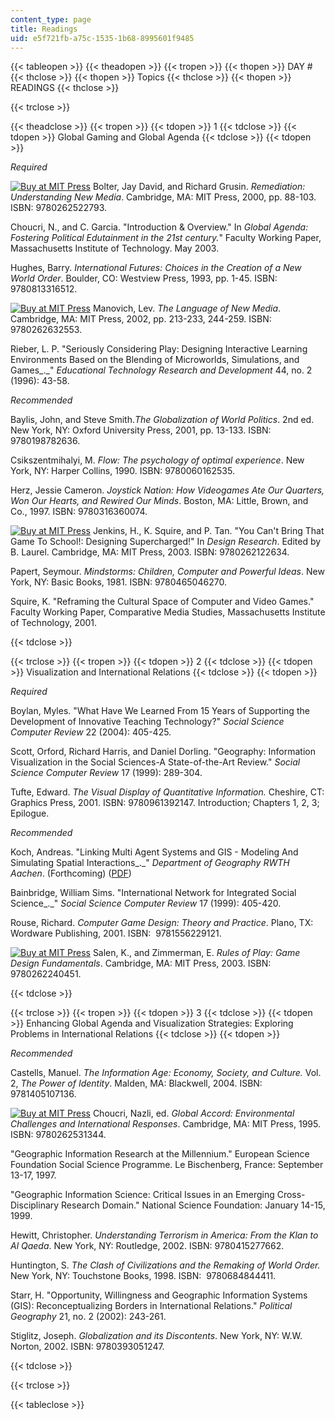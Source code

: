 ```yaml
---
content_type: page
title: Readings
uid: e5f721fb-a75c-1535-1b68-8995601f9485
---
```


  
{{< tableopen >}}
{{< theadopen >}}
{{< tropen >}}
{{< thopen >}}
DAY #
{{< thclose >}}
{{< thopen >}}
Topics
{{< thclose >}}
{{< thopen >}}
READINGS
{{< thclose >}}

{{< trclose >}}

{{< theadclose >}}
{{< tropen >}}
{{< tdopen >}}
1
{{< tdclose >}}
{{< tdopen >}}
Global Gaming and Global Agenda
{{< tdclose >}}
{{< tdopen >}}


_Required_

[![Buy at MIT Press](/images/mp_logo.gif)](https://mitpress.mit.edu/9780262522793) Bolter, Jay David, and Richard Grusin. _Remediation: Understanding New Media_. Cambridge, MA: MIT Press, 2000, pp. 88-103. ISBN: 9780262522793.

Choucri, N., and C. Garcia. "Introduction & Overview." In _Global Agenda: Fostering Political Edutainment in the 21st century._" Faculty Working Paper, Massachusetts Institute of Technology. May 2003.

Hughes, Barry. _International Futures:_ _Choices in the Creation of a New World Order_. Boulder, CO: Westview Press, 1993, pp. 1-45. ISBN: 9780813316512.

[![Buy at MIT Press](/images/mp_logo.gif)](https://mitpress.mit.edu/9780262632553) Manovich, Lev. _The Language of New Media_. Cambridge, MA: MIT Press, 2002, pp. 213-233, 244-259. ISBN: 9780262632553.

Rieber, L. P. "Seriously Considering Play: Designing Interactive Learning Environments Based on the Blending of Microworlds, Simulations, and Games_._" _Educational Technology Research and Development_ 44, no. 2 (1996): 43-58.

_Recommended_

Baylis, John, and Steve Smith._The Globalization of World Politics_. 2nd ed. New York, NY: Oxford University Press, 2001, pp. 13-133. ISBN: 9780198782636.

Csikszentmihalyi, M. _Flow: The psychology of optimal experience_. New York, NY: Harper Collins, 1990. ISBN: 9780060162535.

Herz, Jessie Cameron. _Joystick Nation: How Videogames Ate Our Quarters, Won Our Hearts, and Rewired Our Minds_. Boston, MA: Little, Brown, and Co., 1997. ISBN: 9780316360074.

[![Buy at MIT Press](/images/mp_logo.gif)](https://mitpress.mit.edu/9780262122634) Jenkins, H., K. Squire, and P. Tan. "You Can't Bring That Game To School!: Designing Supercharged!" In _Design Research_. Edited by B. Laurel. Cambridge, MA: MIT Press, 2003. ISBN: 9780262122634.

Papert, Seymour. _Mindstorms: Children, Computer and Powerful Ideas_. New York, NY: Basic Books, 1981. ISBN: 9780465046270.

Squire, K. "Reframing the Cultural Space of Computer and Video Games." Faculty Working Paper, Comparative Media Studies, Massachusetts Institute of Technology, 2001.


{{< tdclose >}}

{{< trclose >}}
{{< tropen >}}
{{< tdopen >}}
2
{{< tdclose >}}
{{< tdopen >}}
Visualization and International Relations
{{< tdclose >}}
{{< tdopen >}}


_Required_

Boylan, Myles. "What Have We Learned From 15 Years of Supporting the Development of Innovative Teaching Technology?" _Social Science Computer Review_ 22 (2004): 405-425.

Scott, Orford, Richard Harris, and Daniel Dorling. "Geography: Information Visualization in the Social Sciences-A State-of-the-Art Review." _Social Science Computer Review_ 17 (1999): 289-304.

Tufte, Edward. _The Visual Display of Quantitative Information._ Cheshire, CT: Graphics Press, 2001. ISBN: 9780961392147. Introduction; Chapters 1, 2, 3; Epilogue.

_Recommended_

Koch, Andreas. "Linking Multi Agent Systems and GIS - Modeling And Simulating Spatial Interactions_._" _Department of Geography RWTH Aachen_. (Forthcoming) ([PDF](http://www.rwth-aachen.de/geo/Ww/deutsch/MultiAgentsKoch.PDF))

Bainbridge, William Sims. "International Network for Integrated Social Science_._" _Social Science Computer Review_ 17 (1999): 405-420.

Rouse, Richard. _Computer Game Design: Theory and Practice_. Plano, TX: Wordware Publishing, 2001. ISBN:  9781556229121.

[![Buy at MIT Press](/images/mp_logo.gif)](https://mitpress.mit.edu/9780262240451) Salen, K., and Zimmerman, E. _Rules of Play: Game Design Fundamentals_. Cambridge, MA: MIT Press, 2003. ISBN: 9780262240451.


{{< tdclose >}}

{{< trclose >}}
{{< tropen >}}
{{< tdopen >}}
3
{{< tdclose >}}
{{< tdopen >}}
Enhancing Global Agenda and Visualization Strategies: Exploring Problems in International Relations
{{< tdclose >}}
{{< tdopen >}}


_Recommended_

Castells, Manuel. _The Information Age: Economy, Society, and Culture._ Vol. 2, _The Power of Identity_. Malden, MA: Blackwell, 2004. ISBN: 9781405107136.

[![Buy at MIT Press](/images/mp_logo.gif)](https://mitpress.mit.edu/9780262531344) Choucri, Nazli, ed. _Global Accord: Environmental Challenges and International Responses_. Cambridge, MA: MIT Press, 1995. ISBN: 9780262531344.

"Geographic Information Research at the Millennium." European Science Foundation Social Science Programme. Le Bischenberg, France: September 13-17, 1997.

"Geographic Information Science: Critical Issues in an Emerging Cross-Disciplinary Research Domain." National Science Foundation: January 14-15, 1999.

Hewitt, Christopher. _Understanding Terrorism in America: From the Klan to Al Qaeda_. New York, NY: Routledge, 2002. ISBN: 9780415277662.

Huntington, S. _The Clash of Civilizations and the Remaking of World Order._ New York, NY: Touchstone Books, 1998. ISBN:  9780684844411.

Starr, H. "Opportunity, Willingness and Geographic Information Systems (GIS): Reconceptualizing Borders in International Relations." _Political Geography_ 21, no. 2 (2002): 243-261.

Stiglitz, Joseph. _Globalization and its Discontents_. New York, NY: W.W. Norton, 2002. ISBN: 9780393051247.


{{< tdclose >}}

{{< trclose >}}

{{< tableclose >}}